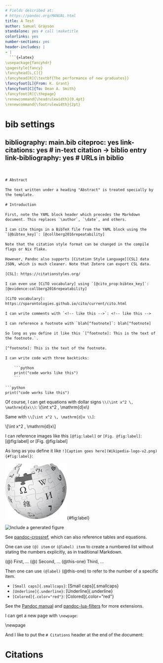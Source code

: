 ```yaml
---
# Fields described at:
# https://pandoc.org/MANUAL.html
title: A Test
author: Samuel Grayson
standalone: yes # call \maketitle
colorlinks: yes
number-sections: yes
header-includes: |
- |
  ```{=latex}
\usepackage{fancyhdr}
\pagestyle{fancy}
\fancyhead[L,C]{}
\fancyhead[R]{\textbf{The performance of new graduates}}
\fancyfoot[L]{From: K. Grant}
\fancyfoot[C]{To: Dean A. Smith}
\fancyfoot[R]{\thepage}
\renewcommand{\headrulewidth}{0.4pt}
\renewcommand{\footrulewidth}{2pt}
  ```

# bib settings
bibliography: main.bib
citeproc: yes
link-citations: yes # in-text citation -> biblio entry
link-bibliography: yes # URLs in biblio
---
```


# Abstract

The text written under a heading "Abstract" is treated specially by the template.

# Introduction

First, note the YAML block header which precedes the Markdown document. This replaces `\author`, `\date`, and others.

I can cite things in a BibTeX file from the YAML block using the `[@bibtex_key]`: [@collberg2016repeatability]

Note that the citation style format can be changed in the compile flags or Nix flake.

However, Pandoc also supports [Citation Style Language][CSL] data JSON, which is much cleaner. Note that Zotero can export CSL data.

[CSL]: https://citationstyles.org/

I can even use [CiTO vocabulary] using `[@cito_prop:bibtex_key]`: [@evidence:collberg2016repeatability]

[CiTO vocabulary]: https://sparontologies.github.io/cito/current/cito.html

I can write comments with `<!-- like this -->`: <!-- like this -->

I can reference a footnote with `blah[^footnote]`: blah[^footnote]

So long as you define it like this `[^footnote]: This is the text of the footnote.`.

[^footnote]: This is the text of the footnote.

I can write code with three backticks:

    ```python
    print("code works like this")
    ```

```python
print("code works like this")
```

Of course, I can get equations with dollar signs `\\(\int x^2 \, \mathrm{d}x\\)`: \\(\int x^2 \, \mathrm{d}x\\)

Same with `\\[\int x^2 \, \mathrm{d}x \\]`:

\\[\int x^2 \, \mathrm{d}x\\]

I can reference images like this `[@fig:label]` or `[Fig. @fig:label]`: [@fig:label] or [Fig. @fig:label]

As long as you define it like `![Caption goes here](Wikipedia-logo-v2.png){#fig:label}`:

![Caption goes here](Wikipedia-logo-v2.png){#fig:label}

![Include a generated figure](graphviz.svg)

See [pandoc-crossref], which can also reference tables and equations.

[pandoc-crossref]: https://lierdakil.github.io/pandoc-crossref/

One can use `(@) item` or `(@label) item` to create a numbered list without stating the numbers explicitly, as in traditional Markdown.

(@) First, ...
(@) Second, ...
(@this-one) Third, ...

Then one can use `(@label)` (@this-one) to refer to the number of a specific item.

- `[Small caps]{.smallcaps}`: [Small caps]{.smallcaps}
- `[Underline]{.underline}`: [Underline]{.underline}
- `[Colored]{.color="red"}`: [Colored]{.color="red"}

See the [Pandoc manual] and [pandoc-lua-filters] for more extensions.

[pandoc manual]: https://pandoc.org/MANUAL.html
[pandoc-lua-filters]: https://github.com/pandoc/lua-filters

I can get a new page with `\newpage`:

\newpage

And I like to put the `# Citations` header at the end of the document:

# Citations
